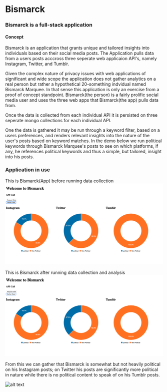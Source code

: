 # Bismarck

### Bismarck is a full-stack application

#### Concept

Bismarck is an application that grants unique and tailored insights into individuals based on their social media posts.
The Application pulls data from a users posts acccross three seperate web applicaion API's, namely Instagram, Twitter, and Tumblr.

Given the complex nature of privacy issues with web applications of significant and wide scope the application does not gather analytics on a real person but rather a hypothetical 20-something indvidual named Bismarck Marquee. In that sense this application is only an exercise from a proof of concept standpoint. Bismarck(the person) is a fairly prolific social media user and uses the three web apps that Bismarck(the app) pulls data from.

Once the data is collected from each individual API it is persisted on three seperate mongo collections for each individual API.

One the data is gathered it may be run through a keyword filter, based on a users preferences, and renders relevant insights into the nature of the user's posts based on keyword matches. In the demo below we run political keywords through Bismarck Marquee's posts to see on which platforms, if any, he references political keywords and thus a simple, but tailored, insight into his posts.

### Application in use

This is Bismarck(App) before running data collection
![Bismarck Before](scratch/after.png "Before application run")

This is Bismarck after running data collection and analysis
![Bismarck After](scratch/after.png "After application run")

From this we can gather that Bismarck is somewhat but not heavily political on his Instagram posts; on Twitter his posts are significantly more political in nature while there is no political content to speak of on his Tumblr posts.

![alt text](https://scotch-res.cloudinary.com/image/upload/w_1050,q_auto:good,f_auto/v1540545426/tzs50mjrlopv85r3qjpq.jpg "MERN Stack Technologies Used")
